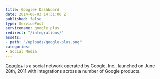 ```yaml
---
title: Google+ Dashboard
date: 2014-06-03 14:31:00 Z
published: false
type: ServicePost
servicename: google_plus
redirect: "/integrations/"
assets:
- path: "/uploads/google-plus.png"
categories:
- Social Media
---
```


[Google+](https://plus.google.com/) is a social network operated by Google, Inc., launched on June 28th, 2011 with integrations across a number of Google products.
